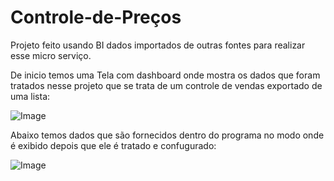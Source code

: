 # Controle-de-Preços
Projeto feito usando BI dados importados de outras fontes para realizar esse micro serviço.

De inicio temos uma Tela com dashboard onde mostra os dados que foram tratados nesse projeto que se trata de um controle de vendas exportado de uma lista:

![Image](https://github.com/user-attachments/assets/5307d2e0-e635-45ce-b326-5513b32ff089)


Abaixo temos dados que são fornecidos dentro do programa no modo onde é exibido depois que ele é tratado e confugurado:

![Image](https://github.com/user-attachments/assets/2387e3b5-848c-4281-8241-5da07e795eed)
